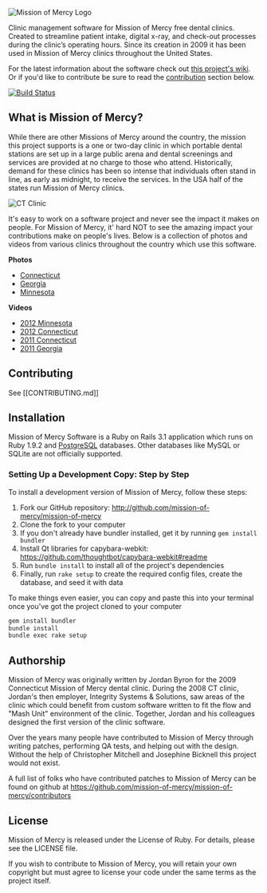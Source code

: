 ![Mission of Mercy Logo](https://github.com/mission-of-mercy/mission-of-mercy/raw/master/doc/mom.png)

Clinic management software for Mission of Mercy free dental clinics. Created to streamline patient intake, digital x-ray, and check-out processes during the clinic’s operating hours. Since its creation in 2009 it has been used in Mission of Mercy clinics throughout the United States.

For the latest information about the software check out [this project's wiki](http://wiki.github.com/mission-of-mercy/mission-of-mercy).
Or if you'd like to contribute be sure to read the [contribution](#contributing) section below.

[![Build Status](https://secure.travis-ci.org/mission-of-mercy/mission-of-mercy.png?branch=master)](http://travis-ci.org/mission-of-mercy/mission-of-mercy)

## What is Mission of Mercy?

While there are other Missions of Mercy around the country, the mission this project supports is a one or two-day clinic in which portable dental stations are set up in a large public arena and dental screenings and services are provided at no charge to those who attend. Historically, demand for these clinics has been so intense that individuals often stand in line, as early as midnight, to receive the services. In the USA half of the states run Mission of Mercy clinics.

![CT Clinic](https://github.com/mission-of-mercy/mission-of-mercy/raw/master/doc/ct_clinic.png)

It's easy to work on a software project and never see the impact it makes on people. For Mission of Mercy, it' hard NOT to see the amazing impact your contributions make on people's lives. Below is a collection of photos and videos from various clinics throughout the country which use this software.

**Photos**

- [Connecticut](http://www.flickr.com/photos/ctmissionofmercy)
- [Georgia](http://www.flickr.com/photos/29180323@N06/)
- [Minnesota](http://flic.kr/s/aHsjBtmHtb)

**Videos**

- [2012 Minnesota](http://bcove.me/6bv0v1x3)
- [2012 Connecticut](http://youtu.be/i3QQ0G-xcqc)
- [2011 Connecticut](http://youtu.be/aGAEtleugnk)
- [2011 Georgia](http://youtu.be/u4jvLU3RGfU)

## Contributing

See [[CONTRIBUTING.md]]

## Installation

Mission of Mercy Software is a Ruby on Rails 3.1 application which runs on Ruby 1.9.2 and
[PostgreSQL](http://www.postgresql.org) databases. Other databases like MySQL
or SQLite are not officially supported.

### Setting Up a Development Copy: Step by Step

To install a development version of Mission of Mercy, follow these steps:

1. Fork our GitHub repository: <http://github.com/mission-of-mercy/mission-of-mercy>
2. Clone the fork to your computer
3. If you don't already have bundler installed, get it by running `gem install bundler`
4. Install Qt libraries for capybara-webkit: <https://github.com/thoughtbot/capybara-webkit#readme>
5. Run `bundle install` to install all of the project's dependencies
6. Finally, run `rake setup` to create the required config files, create the database, and seed it with data

To make things even easier, you can copy and paste this into your terminal once you've got the project cloned to your computer

```bash
gem install bundler
bundle install
bundle exec rake setup
```

## Authorship

Mission of Mercy was originally written by Jordan Byron for the 2009 Connecticut Mission of Mercy dental clinic. During the 2008 CT clinic, Jordan's then employer, Integrity Systems & Solutions, saw areas of the clinic which could benefit from custom software written to fit the flow and "Mash Unit" environment of the clinic. Together, Jordan and his colleagues designed the first version of the clinic software.

Over the years many people have contributed to Mission of Mercy through writing patches, performing QA tests, and helping out with the design. Without the help of Christopher Mitchell and Josephine Bicknell this project would not exist.

A full list of folks who have contributed patches to Mission of Mercy can be found on github at <https://github.com/mission-of-mercy/mission-of-mercy/contributors>

## License

Mission of Mercy is released under the License of Ruby. For details, please see the LICENSE file.

If you wish to contribute to Mission of Mercy, you will retain your own copyright but must agree to license your code under the same terms as the project itself.
